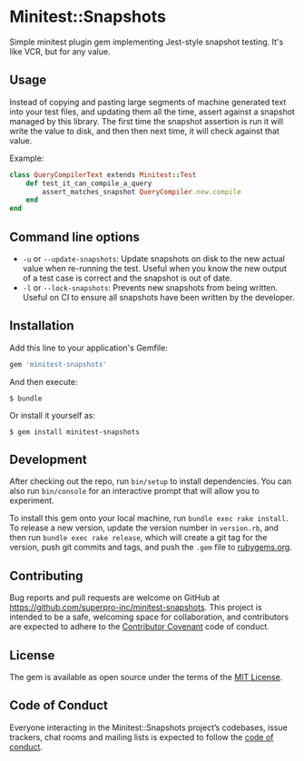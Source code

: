 # Minitest::Snapshots

Simple minitest plugin gem implementing Jest-style snapshot testing. It's like VCR, but for any value.

## Usage

Instead of copying and pasting large segments of machine generated text into your test files, and updating them all the time, assert against a snapshot managed by this library. The first time the snapshot assertion is run it will write the value to disk, and then then next time, it will check against that value.

Example:

```ruby
class QueryCompilerText extends Minitest::Test
    def test_it_can_compile_a_query
        assert_matches_snapshot QueryCompiler.new.compile
    end
end
```

## Command line options

* `-u` or `--update-snapshots`: Update snapshots on disk to the new actual value when re-running the test. Useful when you know the new output of a test case is correct and the snapshot is out of date.
* `-l` or `--lock-snapshots`: Prevents new snapshots from being written. Useful on CI to ensure all snapshots have been written by the developer.
## Installation

Add this line to your application's Gemfile:

```ruby
gem 'minitest-snapshots'
```

And then execute:

    $ bundle

Or install it yourself as:

    $ gem install minitest-snapshots


## Development

After checking out the repo, run `bin/setup` to install dependencies. You can also run `bin/console` for an interactive prompt that will allow you to experiment.

To install this gem onto your local machine, run `bundle exec rake install`. To release a new version, update the version number in `version.rb`, and then run `bundle exec rake release`, which will create a git tag for the version, push git commits and tags, and push the `.gem` file to [rubygems.org](https://rubygems.org).

## Contributing

Bug reports and pull requests are welcome on GitHub at https://github.com/superpro-inc/minitest-snapshots. This project is intended to be a safe, welcoming space for collaboration, and contributors are expected to adhere to the [Contributor Covenant](http://contributor-covenant.org) code of conduct.

## License

The gem is available as open source under the terms of the [MIT License](https://opensource.org/licenses/MIT).

## Code of Conduct

Everyone interacting in the Minitest::Snapshots project’s codebases, issue trackers, chat rooms and mailing lists is expected to follow the [code of conduct](https://github.com/superpro-inc/minitest-snapshots/blob/master/CODE_OF_CONDUCT.md).
